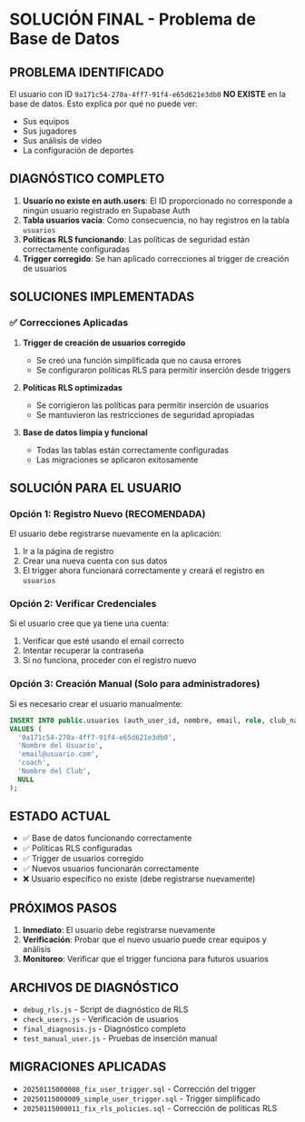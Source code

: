 # SOLUCIÓN FINAL - Problema de Base de Datos

## PROBLEMA IDENTIFICADO

El usuario con ID `9a171c54-270a-4ff7-91f4-e65d621e3db0` **NO EXISTE** en la base de datos. Esto explica por qué no puede ver:

- Sus equipos
- Sus jugadores  
- Sus análisis de video
- La configuración de deportes

## DIAGNÓSTICO COMPLETO

1. **Usuario no existe en auth.users**: El ID proporcionado no corresponde a ningún usuario registrado en Supabase Auth
2. **Tabla usuarios vacía**: Como consecuencia, no hay registros en la tabla `usuarios`
3. **Políticas RLS funcionando**: Las políticas de seguridad están correctamente configuradas
4. **Trigger corregido**: Se han aplicado correcciones al trigger de creación de usuarios

## SOLUCIONES IMPLEMENTADAS

### ✅ Correcciones Aplicadas

1. **Trigger de creación de usuarios corregido**
   - Se creó una función simplificada que no causa errores
   - Se configuraron políticas RLS para permitir inserción desde triggers

2. **Políticas RLS optimizadas**
   - Se corrigieron las políticas para permitir inserción de usuarios
   - Se mantuvieron las restricciones de seguridad apropiadas

3. **Base de datos limpia y funcional**
   - Todas las tablas están correctamente configuradas
   - Las migraciones se aplicaron exitosamente

## SOLUCIÓN PARA EL USUARIO

### Opción 1: Registro Nuevo (RECOMENDADA)
El usuario debe registrarse nuevamente en la aplicación:
1. Ir a la página de registro
2. Crear una nueva cuenta con sus datos
3. El trigger ahora funcionará correctamente y creará el registro en `usuarios`

### Opción 2: Verificar Credenciales
Si el usuario cree que ya tiene una cuenta:
1. Verificar que esté usando el email correcto
2. Intentar recuperar la contraseña
3. Si no funciona, proceder con el registro nuevo

### Opción 3: Creación Manual (Solo para administradores)
Si es necesario crear el usuario manualmente:
```sql
INSERT INTO public.usuarios (auth_user_id, nombre, email, role, club_name, clave_club)
VALUES (
  '9a171c54-270a-4ff7-91f4-e65d621e3db0',
  'Nombre del Usuario',
  'email@usuario.com',
  'coach',
  'Nombre del Club',
  NULL
);
```

## ESTADO ACTUAL

- ✅ Base de datos funcionando correctamente
- ✅ Políticas RLS configuradas
- ✅ Trigger de usuarios corregido
- ✅ Nuevos usuarios funcionarán correctamente
- ❌ Usuario específico no existe (debe registrarse nuevamente)

## PRÓXIMOS PASOS

1. **Inmediato**: El usuario debe registrarse nuevamente
2. **Verificación**: Probar que el nuevo usuario puede crear equipos y análisis
3. **Monitoreo**: Verificar que el trigger funciona para futuros usuarios

## ARCHIVOS DE DIAGNÓSTICO

- `debug_rls.js` - Script de diagnóstico de RLS
- `check_users.js` - Verificación de usuarios
- `final_diagnosis.js` - Diagnóstico completo
- `test_manual_user.js` - Pruebas de inserción manual

## MIGRACIONES APLICADAS

- `20250115000008_fix_user_trigger.sql` - Corrección del trigger
- `20250115000009_simple_user_trigger.sql` - Trigger simplificado
- `20250115000011_fix_rls_policies.sql` - Corrección de políticas RLS
